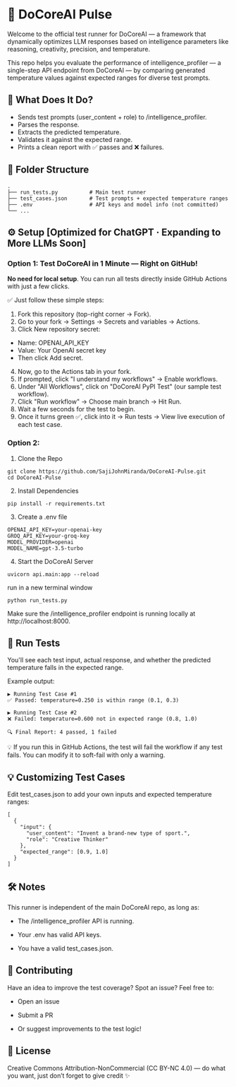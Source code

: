 # 🧪 DoCoreAI Pulse
Welcome to the official test runner for DoCoreAI — a framework that dynamically optimizes LLM responses based on intelligence parameters like reasoning, creativity, precision, and temperature.

This repo helps you evaluate the performance of intelligence_profiler — a single-step API endpoint from DoCoreAI — by comparing generated temperature values against expected ranges for diverse test prompts.

## 🚀 What Does It Do?  
- Sends test prompts (user_content + role) to /intelligence_profiler.  
- Parses the response.  
- Extracts the predicted temperature.  
- Validates it against the expected range.  
- Prints a clean report with ✅ passes and ❌ failures.

## 📂 Folder Structure
```
.
├── run_tests.py          # Main test runner
├── test_cases.json       # Test prompts + expected temperature ranges
├── .env                  # API keys and model info (not committed)
└── ...
```

## ⚙️ Setup [**Optimized for ChatGPT · Expanding to More LLMs Soon**]
### Option 1: Test DoCoreAI in 1 Minute — Right on GitHub!
**No need for local setup**. You can run all tests directly inside GitHub Actions with just a few clicks.

✅ Just follow these simple steps:  
1. Fork this repository (top-right corner → Fork).  
2. Go to your fork → Settings → Secrets and variables → Actions.  
3. Click New repository secret:  
- Name: OPENAI_API_KEY  
- Value: Your OpenAI secret key  
- Then click Add secret.  
4. Now, go to the Actions tab in your fork.  
5. If prompted, click "I understand my workflows" → Enable workflows.  
6. Under "All Workflows", click on "DoCoreAI PyPI Test" (our sample test workflow).  
7. Click "Run workflow" → Choose main branch → Hit Run.  
8. Wait a few seconds for the test to begin.  
9. Once it turns green ✅, click into it → Run tests → View live execution of each test case.  

### Option 2:
1. Clone the Repo  
```
git clone https://github.com/SajiJohnMiranda/DoCoreAI-Pulse.git
cd DoCoreAI-Pulse
```
2. Install Dependencies  
```
pip install -r requirements.txt
```
3. Create a .env file  
```
OPENAI_API_KEY=your-openai-key
GROQ_API_KEY=your-groq-key
MODEL_PROVIDER=openai
MODEL_NAME=gpt-3.5-turbo
```

4. Start the DoCoreAI Server
```
uvicorn api.main:app --reload
```
run in a new terminal window
```
python run_tests.py
```

Make sure the /intelligence_profiler endpoint is running locally at http://localhost:8000.

## 🧪 Run Tests  
You'll see each test input, actual response, and whether the predicted temperature falls in the expected range.

Example output:
```
▶️ Running Test Case #1
✅ Passed: temperature=0.250 is within range (0.1, 0.3)

▶️ Running Test Case #2
❌ Failed: temperature=0.600 not in expected range (0.8, 1.0)

🔍 Final Report: 4 passed, 1 failed
```
💡 If you run this in GitHub Actions, the test will fail the workflow if any test fails. You can modify it to soft-fail with only a warning.  

## 💡 Customizing Test Cases
Edit test_cases.json to add your own inputs and expected temperature ranges:
```
[
  {
    "input": {
      "user_content": "Invent a brand-new type of sport.",
      "role": "Creative Thinker"
    },
    "expected_range": [0.9, 1.0]
  }
]

```

## 🛠️ Notes
This runner is independent of the main DoCoreAI repo, as long as:

- The /intelligence_profiler API is running.

- Your .env has valid API keys.

- You have a valid test_cases.json.

## 🙌 Contributing

Have an idea to improve the test coverage? Spot an issue? Feel free to:

- Open an issue

- Submit a PR

- Or suggest improvements to the test logic!

## 📢 License
Creative Commons Attribution-NonCommercial (CC BY-NC 4.0) — do what you want, just don’t forget to give credit ✨







